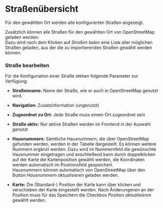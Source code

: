# Straßenübersicht

Für den gewählten Ort werden alle konfigurierten Straßen angezeigt. 

Zusätzlich können alle Straßen für den gewählten Ort von OpenStreetMap geladen werden:  
Dazu wird nach dem Klicken auf *Straßen laden* eine Liste aller möglichen Straßen geladen, aus der die zu 
importierenden Straßen gewählt werden können.

### Straße bearbeiten

Für die Konfiguriation einer Straße stehen folgende Parameter zur Verfügung:

* **Straßenname:** Name der Straße, wie er auch in OpenStreetMap genutzt wird.
* **Navigation:** Zusatzinformation (ungenutzt)
* **Zugeordnet zu Ort:** Jede Straße muss einem Ort zugeordnet sein
* **Straße aktiv:** Nur aktive Straßen werden im Frontend in der Auswahl genutzt
* **Hausnummern:** Sämtliche Hausnummern, die über OpenStreetMap gefunden werden, werden in der Tabelle dargestellt. Es
können weitere Nummern ergänzt werden. Dazu wird im Nummernfeld die gewünschte Hausnummer eingetragen und anschließend 
kann durch doppelklicken auf der Karte die Kartenposition gewählt werden, die Koordinaten werden automatisch im 
Positionsfeld gespeichert.  
Hausnummern können automatisch von OpenStreetMap über den Button *Hausnummern aktualisieren* geladen werden.

* **Karte:** Die (Standard-) Position der Karte kann über klicken und verschieben der Karte eingestellt werden. Nach 
Änderungenen an der Position muss für das Speichern die Checkbox *Position aktualisieren* gewählt werden.
